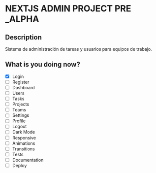 # NEXTJS ADMIN PROJECT PRE _ALPHA

## Description

Sistema de administración de tareas y usuarios para equipos de trabajo.

## What is you doing now?

- [x] Login
- [ ] Register
- [ ] Dashboard
- [ ] Users
- [ ] Tasks
- [ ] Projects
- [ ] Teams
- [ ] Settings
- [ ] Profile
- [ ] Logout
- [ ] Dark Mode
- [ ] Responsive
- [ ] Animations
- [ ] Transitions
- [ ] Tests
- [ ] Documentation
- [ ] Deploy
